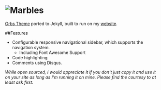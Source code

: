 # ![Marbles](https://cloud.githubusercontent.com/assets/544444/7550041/4b4e508c-f652-11e4-8fdf-e872ce345198.png)
[Orbs Theme](//github.com/StevenThuriot/Orbs/) ported to Jekyll, built to run on my [website](http://steven.thuriot.be/).

##Features
* Configurable responsive navigational sidebar, which supports the navigation system.
    * Including Font Awesome Support
* Code highlighting
* Comments using Disqus.


_While open sourced, I would appreciate it if you don't just copy it and use it on your site as long as I'm running it on mine. Please find the courtesy to at least ask first._
